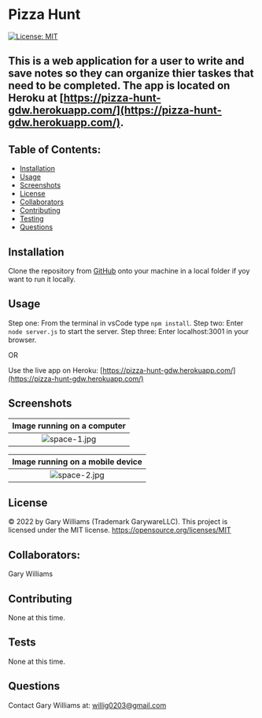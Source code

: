 # Pizza Hunt

[![License: MIT](https://img.shields.io/badge/License-MIT-yellow.svg)](https://opensource.org/licenses/MIT)

## This is a web application for a user to write and save notes so they can organize thier taskes that need to be completed. The app is located on Heroku at [https://pizza-hunt-gdw.herokuapp.com/](https://pizza-hunt-gdw.herokuapp.com/).

## Table of Contents:

- [Installation](#installation)
- [Usage](#usage)
- [Screenshots](#screenshots)
- [License](#license)
- [Collaborators](#collaborators)
- [Contributing](#contributing)
- [Testing](#tests)
- [Questions](#questions)

## Installation

Clone the repository from [GitHub](https://github.com/willig0203/pizza-hunt) onto your machine in a local folder if yoy want to run it locally.

## Usage

Step one: From the terminal in vsCode type `npm install`.
Step two: Enter `node server.js` to start the server.
Step three: Enter localhost:3001 in your browser.

OR

Use the live app on Heroku: [https://pizza-hunt-gdw.herokuapp.com/](https://pizza-hunt-gdw.herokuapp.com/)

## Screenshots

|        <b>Image running on a computer</b>         |
| :-----------------------------------------------: |
| ![space-1.jpg](./assets/images/ScreenshotWeb.jpg) |

|       <b>Image running on a mobile device</b>        |
| :--------------------------------------------------: |
| ![space-2.jpg](./assets/images/Screenshotmobile.jpg) |

## License

&copy; 2022 by Gary Williams (Trademark GarywareLLC).
This project is licensed under the MIT license.
https://opensource.org/licenses/MIT

## Collaborators:

Gary Williams

## Contributing

None at this time.

## Tests

None at this time.

## Questions

Contact Gary Williams at: [willig0203@gmail.com](mailto:willig0203@gmail.com)
